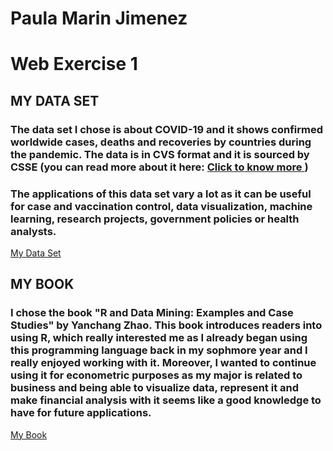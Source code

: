 # Paula Marin Jimenez
# Web Exercise 1
## MY DATA SET
### The data set I chose is about COVID-19 and it shows confirmed worldwide cases, deaths and recoveries by countries during the pandemic. The data is in CVS format and it is sourced by CSSE (you can read more about it here: <a href="https://github.com/datasets/covid-19"> Click to know more </a>)
### The applications of this data set vary a lot as it can be useful for case and vaccination control, data visualization, machine learning, research projects, government policies or health analysts.
<a href="https://datahub.io/core/covid-19"> My Data Set </a>
## MY BOOK
### I chose the book "R and Data Mining: Examples and Case Studies" by Yanchang Zhao. This book introduces readers into using R, which really interested me as I already began using this programming language back in my sophmore year and I really enjoyed working with it. Moreover, I wanted to continue using it for econometric purposes as my major is related to business and being able to visualize data, represent it and make financial analysis with it seems like a good knowledge to have for future applications.
<a href="https://cran.r-project.org/doc/contrib/Zhao_R_and_data_mining.pdf"> My Book </a>
